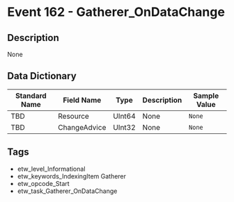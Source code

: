 # Event 162 - Gatherer_OnDataChange

## Description
None

## Data Dictionary
|Standard Name|Field Name|Type|Description|Sample Value|
|---|---|---|---|---|
|TBD|Resource|UInt64|None|`None`|
|TBD|ChangeAdvice|UInt32|None|`None`|

## Tags
* etw_level_Informational
* etw_keywords_IndexingItem Gatherer
* etw_opcode_Start
* etw_task_Gatherer_OnDataChange